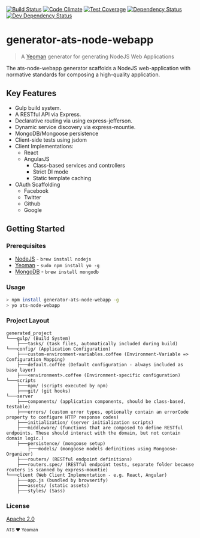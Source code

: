 [![Build Status](https://secure.travis-ci.org/atsid/generator-ats-node-webapp.png?branch=master)](https://travis-ci.org/atsid/generator-ats-node-webapp)
[![Code Climate](https://codeclimate.com/github/atsid/generator-ats-node-webapp/badges/gpa.svg)](https://codeclimate.com/github/atsid/generator-ats-node-webapp)
[![Test Coverage](https://codeclimate.com/github/atsid/generator-ats-node-webapp/badges/coverage.svg)](https://codeclimate.com/github/atsid/generator-ats-node-webapp/coverage)
[![Dependency Status](https://david-dm.org/atsid/generator-ats-node-webapp.svg)](https://david-dm.org/atsid/generator-ats-node-webapp)
[![Dev Dependency Status](https://david-dm.org/atsid/generator-ats-node-webapp/dev-status.svg)](https://david-dm.org/atsid/generator-ats-node-webapp)
# generator-ats-node-webapp

> A [Yeoman](http://yeoman.io) generator for generating NodeJS Web Applications 

The ats-node-webapp generator scaffolds a NodeJS web-application with normative standards for composing a high-quality application.
## Key Features
* Gulp build system.
* A RESTful API via Express.
* Declarative routing via using express-jefferson.
* Dynamic service discovery via express-mountie.
* MongoDB/Mongoose persistence
* Client-side tests using jsdom
* Client Implementations:
    * React 
    * AngularJS 
      * Class-based services and controllers
      * Strict DI mode
      * Static template caching
* OAuth Scaffolding
    * Facebook
    * Twitter
    * Github
    * Google

## Getting Started

### Prerequisites
  * [NodeJS](http://nodejs.org) - `brew install nodejs`
  * [Yeoman](http://yeoman.io) - `sudo npm install yo -g`
  * [MongoDB](http://mongodb.org) - `brew install mongodb`

### Usage
```bash
> npm install generator-ats-node-webapp -g
> yo ats-node-webapp
```

### Project Layout
```
generated_project
└───gulp/ (Build System)
    ├───tasks/ (task files, automatically included during build)
└───config/ (Application Configuration)
    ├───custom-environment-variables.coffee (Environment-Variable => Configuration Mapping)
    ├───default.coffee (Default configuration - always included as base layer)
    ├───<environment>.coffee (Environment-specific configuration)
└───scripts
    ├───npm/ (scripts executed by npm)
    ├───git/ (git hooks)
└───server    
    ├───components/ (application components, should be class-based, testable)
    ├───errors/ (custom error types, optionally contain an errorCode property to configure HTTP response codes)
    ├───initialization/ (server initialization scripts)
    ├───middleware/ (functions that are composed to define RESTful endpoints. These should interact with the domain, but not contain domain logic.)
    ├───persistence/ (mongoose setup)
        ├───models/ (mongoose models definitions using Mongoose-Organizer)
    ├───routers/ (RESTful endpoint definitions)
    ├───routers.spec/ (RESTful endpoint tests, separate folder because routers is scanned by express-mountie)
└───client (Web Client Implementation - e.g. React, Angular)
    ├───app.js (bundled by browserify)
    ├───assets/ (static assets)
    ├───styles/ (Sass)
```

### License
[Apache 2.0](https://www.apache.org/licenses/LICENSE-2.0)

<sub>ATS ❤ Yeoman</sub>
